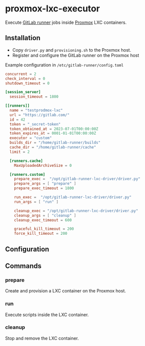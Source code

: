 # proxmox-lxc-executor

Execute [GitLab runner](https://docs.gitlab.com/runner/) jobs inside [Proxmox](https://www.proxmox.com/en/proxmox-ve) LXC containers.

## Installation

* Copy `driver.py` and `provisioning.sh` to the Proxmox host.
* Register and configure the GitLab runner on the Proxmox host

Example configuration in `/etc/gitlab-runner/config.toml`

```toml
concurrent = 2
check_interval = 0
shutdown_timeout = 0

[session_server]
  session_timeout = 1800

[[runners]]
  name = "testprodmox-lxc"
  url = "https://gitlab.com/"
  id = 42
  token = "_secret-token"
  token_obtained_at = 2023-07-01T00:00:00Z
  token_expires_at = 0001-01-01T00:00:00Z
  executor = "custom"
  builds_dir = "/home/gitlab-runner/builds"
  cache_dir = "/home/gitlab-runner/cache"
  limit = 2

  [runners.cache]
    MaxUploadedArchiveSize = 0

  [runners.custom]
    prepare_exec =  "/opt/gitlab-runner-lxc-driver/driver.py"
    prepare_args = [ "prepare" ]
    prepare_exec_timeout = 1800

    run_exec =  "/opt/gitlab-runner-lxc-driver/driver.py"
    run_args = [ "run" ]

    cleanup_exec = "/opt/gitlab-runner-lxc-driver/driver.py"
    cleanup_args = [ "cleanup" ]
    cleanup_exec_timeout = 600

    graceful_kill_timeout = 200
    force_kill_timeout = 200
```

## Configuration

## Commands

### prepare

Create and provision a LXC container on the Proxmox host.

### run

Execute scripts inside the LXC container.

### cleanup

Stop and remove the LXC container.
